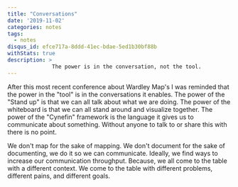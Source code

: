 ```yaml
---
title: "Conversations"
date: '2019-11-02'
categories: notes
tags:
  - notes
disqus_id: efce717a-8ddd-41ec-bdae-5ed1b30bf88b
withStats: true
description: >
              The power is in the conversation, not the tool.
---
```


After this most recent conference about Wardley Map's I was reminded that the
power in the "tool" is in the conversations it enables. The power of the
"Stand up" is that we can all talk about what we are doing. The power of the
whiteboard is that we can all stand around and visualize together. The power
of the "Cynefin" framework is the language it gives us to communicate about
something. Without anyone to talk to or share this with there is no point.

We don't map for the sake of mapping. We don't document for the sake of
documenting, we do it so we can communicate. Ideally, we find ways to increase
our communication throughput. Because, we all come to the table with a different
context. We come to the table with different problems, different pains,
and different goals.
